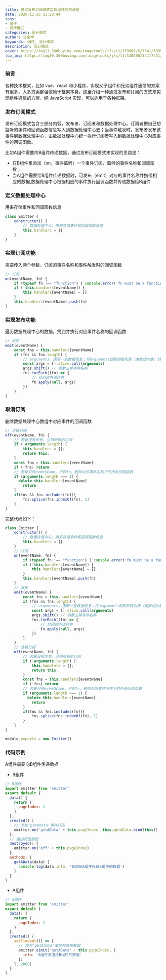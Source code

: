 ```yaml
---
title: 通过发布订阅模式实现组件间的通信
date: 2020-11-26 21:20:44
tags:
- 组件
- 设计模式
categories: 设计模式
author: 马金坤
keywords: 组件, 设计模式
description: 设计模式
cover: https://img11.360buyimg.com/imagetools/jfs/t1/153507/5/7341/303975/5fc092d8E635ca12e/f67aeb6e8570a9cf.png
top_img: https://img10.360buyimg.com/imagetools/jfs/t1/130200/34/17431/262954/5fc092d7E0b54491c/bb832c9742a8f536.png
---
```


### 前言
各种技术框架，比如 vue、react 和小程序，实现父子组件和兄弟组件通信的方案有很多，大多方案都强依赖于框架本身。这里介绍一种通过发布和订阅的方式来实现组件通信的方案，纯 JavaScript 实现，可以适用于各种框架。

### 发布订阅模式
发布订阅模式包含三部分内容，发布者、订阅者和数据处理中心。订阅者把自己想监听的事件和回调函数信息写入到数据处理中心去；当事件触发时，发布者发布该事件到数据处理中心，由数据处理中心统一执行订阅者写入到数据处理中心对应事件的回调函数。
  
比如A组件需要向B组件传递数据，通过发布订阅模式来实现的思路是：  
* 在B组件里添加（on，事件监听）一个事件订阅，监听的事件名称和回调函数；  
* 当A组件需要给B组件传递数据时，可发布（emit）对应的事件名称并携带相应的数据,数据处理中心根据相应的事件执行回调函数并传递数据给B组件  

### 定义数据处理中心
用来存储事件和回调函数信息
```javascript
class Emitter {
    constructor() {
        // 数据处理中心，用来存储事件和回调函数信息
        this.handlers = {}
    }
}
```
### 实现订阅功能
需要传入两个参数，订阅的事件名称和事件触发时的回调函数
```javascript
// 订阅
on(eventName, fn) {
    if (typeof fn !== "function") { console.error('fn must be a function') }
    if (!this.handlers[eventName]) {
        this.handlers[eventName] = []
    }
    this.handlers[eventName].push(fn)
}
```
### 实现发布功能
遍历数据处理中心的数据，找到并执行对应事件名称的回调函数
```javascript
// 发布
emit(eventName) {
    const fns = this.handlers[eventName]
    if (fns && fns.length) {
        // arguments，携带一些数据信息；将arguments函数参数列表（类数组对象）转为数组
        const args = [].slice.call(arguments)
        args.shift() // 参数去掉事件名称
        fns.forEach((fn) => {
            // 给回调方法传参
            fn.apply(null, args)
        })
    }
}
```
### 取消订阅
删除数据处理中心数组中对应事件的回调函数
```javascript
// 注销订阅
off(eventName, fn) {
    // 若是没有传参，注销所有的订阅
    if (!arguments.length) {
        this.handlers = {};
        return this;
    }
    const fns = this.handlers[eventName]
    if (!fns) return
    // 若是只传eventName，不传fn，删除对应事件名称下的所有回调函数
    if (arguments.length === 1) {
      delete this.handlers[eventName]
        return
    }
    if(fns && fns.includes(fn)){
        fns.splice(fns.indexOf(fn), 1)
    }
}
```
完整代码如下：
```javascript
class Emitter {
    constructor() {
        // 数据处理中心，用来存储事件和回调函数信息
        this.handlers = {}
    }
    // 订阅
    on(eventName, fn) {
        if (typeof fn !== "function") { console.error('fn must be a function') }
        if (!this.handlers[eventName]) {
            this.handlers[eventName] = []
        }
        this.handlers[eventName].push(fn)
    }
    // 发布
    emit(eventName) {
        const fns = this.handlers[eventName]
        if (fns && fns.length) {
            // arguments，携带一些数据信息；将arguments函数参数列表（类数组对象）转为数组
            const args = [].slice.call(arguments)
            args.shift() // 参数去掉事件名称
            fns.forEach((fn) => {
                // 给回调方法传参
                fn.apply(null, args)
            })
        }
    }
    // 注销订阅
    off(eventName, fn) {
        // 若是没有传参，注销所有的订阅
        if (!arguments.length) {
            this.handlers = {};
            return this;
        }
        const fns = this.handlers[eventName]
        if (!fns) return
        // 若是只传eventName，不传fn，删除对应事件名称下的所有回调函数
        if (arguments.length === 1) {
          delete this.handlers[eventName]
            return
        }
        if(fns && fns.includes(fn)){
            fns.splice(fns.indexOf(fn), 1)
        }
    }
}

module.exports = new Emitter()
```
### 代码示例
A组件需要向B组件传递数据
* B组件
```javascript
// B组件
import emitter from 'emitter'
export default {
  data() {
    return {
      pageIndex: 1
    }
  },
  created() {
    // 添加'getAdata'事件订阅
    emitter.on('getAData' + this.pageIndex, this.getAData.bind(this))
  },
  // 路由页面销毁
  destroyed() {
    emitter.on('off' + this.pageIndex)
  },
  methods: {
    getAData(data) {
      console.log(data.info, '获取到A组件传给B组件的数据')
    }
  }
}
```
* A组件
```javascript
// A组件
import emitter from 'emitter'
export default {
  data() {
    return {
      pageIndex: 1
    }
  },
  created() {
    setTimeout(() => {
      // 发布'getAdata'事件并携带数据
      emitter.eimit('getAData' + this.pageIndex, {
        info: 'A组件发送给B组件的数据'
      })
    }, 2000)
  }
}
```
